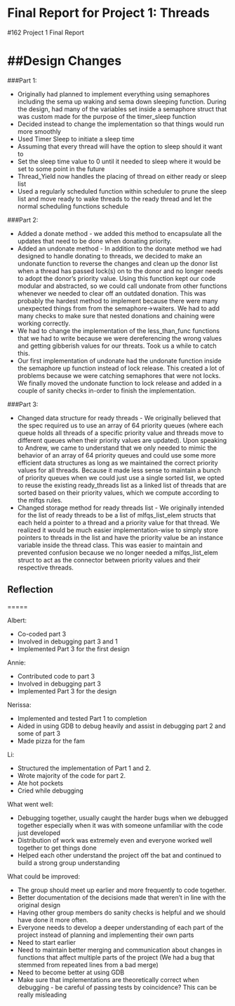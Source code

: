 Final Report for Project 1: Threads
===================================

#162 Project 1 Final Report
  
##Design Changes
=====
 
###Part 1:
+ Originally had planned to implement everything using semaphores including the sema up waking and sema down sleeping function. During the design, had many of the variables set inside a semaphore struct that was custom made for the purpose of the timer_sleep function
+ Decided instead to change the implementation so that things would run more smoothly
+ Used Timer Sleep to initiate a sleep time
+ Assuming that every thread will have the option to sleep should it want to
+ Set the sleep time value to 0 until it needed to sleep where it would be set to some point in the future
+ Thread_Yield now handles the placing of thread on either ready or sleep list
+ Used a regularly scheduled function within scheduler to prune the sleep list and move ready to wake threads to the ready thread and let the normal scheduling functions schedule

###Part 2:
+ Added a donate method - we added this method to encapsulate all the updates that need to be done when donating priority. 
+ Added an undonate method - In addition to the donate method we had designed to handle donating to threads, we decided to make an undonate function to reverse the changes and clean up the donor list when a thread has passed lock(s) on to the donor and no longer needs to adopt the donor’s priority value. Using this function kept our code modular and abstracted, so we could call undonate from other functions whenever we needed to clear off an outdated donation. This was probably the hardest method to implement because there were many unexpected things from from the semaphore->waiters. We had to add many checks to make sure that nested donations and chaining were working correctly.
+ We had to change the implementation of the less_than_func functions that we had to write because we were dereferencing the wrong values and getting gibberish values for our threats. Took us a while to catch this.
+ Our first implementation of undonate had the undonate function inside the semaphore up function instead of lock release. This created a lot of problems because we were catching semaphores that were not locks. We finally moved the undonate function to lock release and added in a couple of sanity checks in-order to finish the implementation.
 

###Part 3:
+ Changed data structure for ready threads - We originally believed that the spec required us to use an array of 64 priority queues (where each queue holds all threads of a specific priority value and threads move to different queues when their priority values are updated). Upon speaking to Andrew, we came to understand that we only needed to mimic the behavior of an array of 64 priority queues and could use some more efficient data structures as long as we maintained the correct priority values for all threads. Because it made less sense to maintain a bunch of priority queues when we could just use a single sorted list, we opted to reuse the existing ready_threads list as a linked list of threads that are sorted based on their priority values, which we compute according to the mlfqs rules.
+ Changed storage method for ready threads list - We originally intended for the list of ready threads to be a list of mlfqs_list_elem structs that each held a pointer to a thread and a priority value for that thread. We realized it would be much easier implementation-wise to simply store pointers to threads in the list and have the priority value be an instance variable inside the thread class. This was easier to maintain and prevented confusion because we no longer needed a mlfqs_list_elem struct to act as the connector between priority values and their respective threads.
 
                                 	                                                             	
## Reflection
=====
 
Albert: 
+ Co-coded part 3
+ Involved in debugging part 3 and 1
+ Implemented Part 3 for the first design

Annie:
+ Contributed code to part 3
+ Involved in debugging part 3
+ Implemented Part 3 for the design

Nerissa: 
+ Implemented and tested Part 1 to completion
+ Aided in using GDB to debug heavily and assist in debugging part 2 and some of part 3 
+ Made pizza for the fam
 
Li:
+ Structured the implementation of Part 1 and 2.
+ Wrote majority of the code for part 2.
+ Ate hot pockets
+ Cried while debugging
 
 
What went well:
+ Debugging together, usually caught the harder bugs when we debugged together especially when it was with someone unfamiliar with the code just developed
+  Distribution of work was extremely even and everyone worked well together to get things done
+ Helped each other understand the project off the bat and continued to build a strong group understanding

What could be improved:
+ The group should meet up earlier and more frequently to code together.
+ Better documentation of the decisions made that weren’t in line with the original design
+ Having other group members do sanity checks is helpful and we should have done it more often.
+ Everyone needs to develop a deeper understanding of each part of the project instead of planning and implementing their own parts
+ Need to start earlier
+ Need to maintain better merging and communication about changes in functions that affect multiple parts of the project (We had a bug that stemmed from repeated lines from a bad merge)
+ Need to become better at using GDB
+ Make sure that implementations are theoretically correct when debugging - be careful of passing tests by coincidence? This can be really misleading

